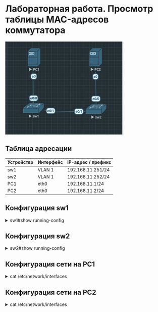 # Лабораторная работа. Просмотр таблицы MAC-адресов коммутатора 

![](https://github.com/egoruzmukhametov/otus-eduaction/blob/main/lesson4/topology2.png)
## Таблица адресации

  Устройство  |   Интерфейс   | IP-адрес / префикс
------------- | ------------- | -------------
sw1           | VLAN 1        | 192.168.11.251/24
sw2           | VLAN 1        | 192.168.11.252/24
PC1           | eth0          | 192.168.11.1/24
PC2           | eth0          | 192.168.11.2/24

## Конфигурация sw1
<details>
  <summary>sw1#show running-config</summary>
     
    Building configuration...    
    Current configuration : 1074 bytes
    !
    ! Last configuration change at 06:52:26 EST Thu Nov 3 2022
    !
    version 15.2
    service timestamps debug datetime msec
    service timestamps log datetime msec
    service password-encryption
    service compress-config
    !
    hostname sw1
    !
    boot-start-marker
    boot-end-marker
    !
    !
    enable secret 5 $1$w74O$qpg6khGaz8LNmhzfuYJRU0
    !
    no aaa new-model
    clock timezone EST -5 0
    !
    !
    !         
    !
    !
    !
    !
    !
    ip cef
    no ipv6 cef
    !
    !
    spanning-tree mode pvst
    spanning-tree extend system-id
    !
    vlan internal allocation policy ascending
    !
    ! 
    !
    !
    !
    !
    !
    !
    !
    !         
    !
    !
    !
    interface Ethernet0/0
    !
    interface Ethernet0/1
    !
    interface Ethernet0/2
    !
    interface Ethernet0/3
    !
    interface Vlan1
     ip address 192.168.11.251 255.255.255.0
    !
    ip forward-protocol nd
    !
    no ip http server
    no ip http secure-server
    !
    !
    !
    !
    !         
    !
    control-plane
    !
    banner motd ^C
    ####################################################
    ##############Authorized access only################
    ####################################################^C
    !
    line con 0
     password 7 101F5B4A514244
     logging synchronous
     login
    line aux 0
    line vty 0 4
     password 7 025756085F5359
     login
    !
    !
    end
</details>


## Конфигурация sw2
<details>
  <summary>sw2#show running-config</summary>

    Building configuration...    

    Current configuration : 1020 bytes
    !
    ! Last configuration change at 06:52:28 EST Thu Nov 3 2022
    !
    version 15.2
    service timestamps debug datetime msec
    service timestamps log datetime msec
    service password-encryption
    service compress-config
    !
    hostname sw2
    !
    boot-start-marker
    boot-end-marker
    !
    !
    !
    no aaa new-model
    clock timezone EST -5 0
    !
    !
    !
    !         
    !
    !
    !
    !
    ip cef
    no ipv6 cef
    !
    !
    spanning-tree mode pvst
    spanning-tree extend system-id
    !
    vlan internal allocation policy ascending
    !
    ! 
    !
    !
    !
    !
    !
    !
    !
    !
    !         
    !
    !
    interface Ethernet0/0
    !
    interface Ethernet0/1
    !
    interface Ethernet0/2
    !
    interface Ethernet0/3
    !
    interface Vlan1
     ip address 192.168.11.252 255.255.255.0
    !
    ip forward-protocol nd
    !
    no ip http server
    no ip http secure-server
    !
    !
    !
    !
    !
    !         
    control-plane
    !
    banner motd ^C
    ###############################################
    #########Authorized access only!!##############
    ###############################################
    ^C
    !
    line con 0
     password 7 055A545C751918
     logging synchronous
     login
    line aux 0
     login
    line vty 0 4
     password 7 1446405858517C
     login
    !
    !
    end
</details>

## Конфигурация сети на PC1
<details>
  <summary>cat /etc/network/interfaces</summary>
    # This file describes the network interfaces available on your system
    # and how to activate them. For more information, see interfaces(5).    

    # The loopback network interface
    auto lo
    iface lo inet loopback    

    # The normal eth0
    auto eth0
    allow-hotplug eth0
    iface eth0 inet static
        address 192.168.11.1/24
        gateway 192.168.11.254
        hwaddress ether 50:00:00:01:00:00
        mtu 1500    
    

    # Additional interfaces, just in case we're using
    # multiple networks
    allow-hotplug eth1
    iface eth1 inet dhcp    

    allow-hotplug eth2
    iface eth2 inet dhcp    

    # Set this one last, so that cloud-init or user can
    # override defaults.
    source /etc/network/interfaces.d/*

</details>



## Конфигурация сети на PC2
<details>
  <summary>cat /etc/network/interfaces</summary>
    # This file describes the network interfaces available on your system
    # and how to activate them. For more information, see interfaces(5).    

    # The loopback network interface
    auto lo
    iface lo inet loopback    

    # The normal eth0
    auto eth0
    allow-hotplug eth0
    iface eth0 inet static
        address 192.168.11.2/24
        gateway 192.168.11.254
        mtu 1500    

    # Additional interfaces, just in case we're using
    # multiple networks
    allow-hotplug eth1
    iface eth1 inet dhcp    

    allow-hotplug eth2
    iface eth2 inet dhcp    

    # Set this one last, so that cloud-init or user can
    # override defaults.
    source /etc/network/interfaces.d/*

</details>
